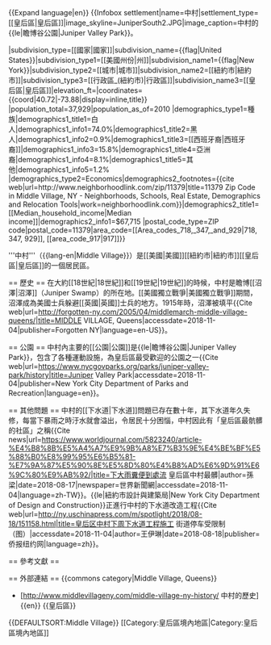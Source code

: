 {{Expand language|en}}
{{Infobox settlement|name=中村|settlement_type=[[皇后區|皇后區]]|image_skyline=JuniperSouth2.JPG|image_caption=中村的{{le|瞻博谷公園|Juniper Valley Park}}。

<!-- location ------------------>|subdivision_type=[[國家|國家]]|subdivision_name={{flag|United States}}|subdivision_type1=[[美國州份|州]]|subdivision_name1={{flag|New York}}|subdivision_type2=[[城市|城市]]|subdivision_name2=[[紐約市|紐約市]]|subdivision_type3=[[行政區_(紐約市)|行政區]]|subdivision_name3=[[皇后區|皇后區]]|elevation_ft=<!-- maps and coordinates -->|coordinates={{coord|40.72|-73.88|display=inline,title}}

<!-- population ---------------->|population_total=37,929|population_as_of=2010

<!-- demographics (section 1) -->|demographics_type1=種族|demographics1_title1=白人|demographics1_info1=74.0%|demographics1_title2=黑人|demographics1_info2=0.9%|demographics1_title3=[[西班牙裔|西班牙裔]]|demographics1_info3=15.8%|demographics1_title4=亞洲裔|demographics1_info4=8.1%|demographics1_title5=其他|demographics1_info5=1.2%

<!-- demographics (section 2) -->|demographics_type2=Economics|demographics2_footnotes=<ref>{{cite web|url=http://www.neighborhoodlink.com/zip/11379|title=11379 Zip Code in Middle Village, NY - Neighborhoods, Schools, Real Estate, Demographics and Relocation Tools|work=neighborhoodlink.com}}</ref>|demographics2_title1=[[Median_household_income|Median income]]|demographics2_info1=$67,715

<!-- postal codes, area code --->|postal_code_type=ZIP code|postal_code=11379|area_code=[[Area_codes_718,_347,_and_929|718, 347, 929]], [[area_code_917|917]]}}
'''中村'''（{{lang-en|Middle Village}}）是[[美國|美國]][[紐約市|紐約市]][[皇后區|皇后區]]的一個居民區。

== 歷史 ==
在大約[[18世紀|18世紀]]和[[19世紀|19世紀]]的時候，中村是瞻博[[沼澤|沼澤]]（Juniper Swamp）的所在地。[[美國獨立戰爭|美國獨立戰爭]]期間，沼澤成為美國士兵躲避[[英國|英國]]士兵的地方。1915年時，沼澤被填平<ref>{{Cite web|url=http://forgotten-ny.com/2005/04/middlemarch-middle-village-queens/|title=MIDDLE VILLAGE, Queens|accessdate=2018-11-04|publisher=Forgotten NY|language=en-US}}</ref>。

== 公園 ==
中村內主要的[[公園|公園]]是{{le|瞻博谷公園|Juniper Valley Park}}，包含了各種運動設施，為皇后區最受歡迎的公園之一<ref>{{Cite web|url=https://www.nycgovparks.org/parks/juniper-valley-park/history|title=Juniper Valley Park|accessdate=2018-11-04|publisher=New York City Department of Parks and Recreation|language=en}}</ref>。

== 其他問題 ==
中村的[[下水道|下水道]]問題已存在數十年，其下水道年久失修，每當下暴雨之時汙水就會溢出，令居民十分困惱，中村因此有「皇后區最骯髒的社區」之稱<ref>{{Cite news|url=https://www.worldjournal.com/5823240/article-%E4%B8%8B%E5%A4%A7%E9%9B%A8%E7%B3%9E%E4%BE%BF%E5%88%B0%E8%99%95%E6%B5%81-%E7%9A%87%E5%90%8E%E5%8D%80%E4%B8%AD%E6%9D%91%E6%9C%80%E9%AB%92/|title=下大雨糞便到處流 皇后區中村最髒|author=孫梁|date=2018-08-17|newspaper=世界新聞網|accessdate=2018-11-04|language=zh-TW}}</ref>。{{le|紐約市設計與建築局|New York City Department of Design and Construction}}正進行中村的下水道改造工程<ref>{{Cite web|url=http://ny.uschinapress.com/m/spotlight/2018/08-18/151158.html|title=皇后区中村下周下水道工程施工 街道停车受限制（图）|accessdate=2018-11-04|author=王伊琳|date=2018-08-18|publisher=侨报纽约网|language=zh}}</ref>。

== 參考文獻 ==
<references />

== 外部連結 ==
{{commons category|Middle Village, Queens}}

* [http://www.middlevillageny.com/middle-village-ny-history/ 中村的歷史]{{en}}
{{皇后區}}

{{DEFAULTSORT:Middle Village}}
[[Category:皇后區境內地區|Category:皇后區境內地區]]